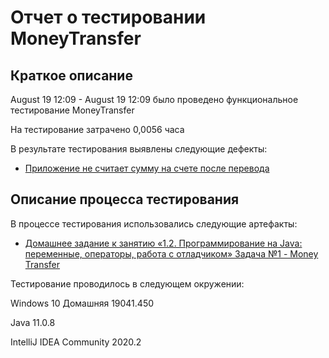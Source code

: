 # Отчет о тестировании MoneyTransfer

## Краткое описание
August 19 12:09 - August 19 12:09 было проведено функциональное тестирование MoneyTransfer

На тестирование затрачено 0,0056 часа

В результате тестирования выявлены следующие дефекты:  

* [Приложение не считает сумму на счете после перевода](https://github.com/pullulus/MoneyTransfer/issues/1)


## Описание процесса тестирования
В процессе тестирования использовались следующие артефакты:
* [Домашнее задание к занятию «1.2. Программирование на Java: переменные, операторы, работа с отладчиком» Задача №1 - Money Transfer](https://github.com/netology-code/javaqa-homeworks/tree/master/programming#задача-1---money-transfer)

Тестирование проводилось в следующем окружении:

Windows 10 Домашняя 19041.450

Java 11.0.8

IntelliJ IDEA Community 2020.2
